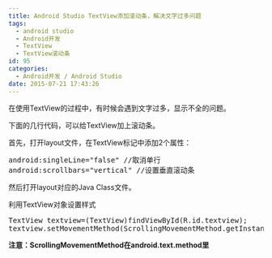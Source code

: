 ```yaml
---
title: Android Studio TextView添加滚动条，解决文字过多问题
tags:
  - android studio
  - Android开发
  - TextView
  - TextView滚动条
id: 95
categories:
  - Android开发 / Android Studio
date: 2015-07-21 17:43:26
---
```


在使用TextView的过程中，有时候会遇到文字过多，显示不全的问题。

下面的几行代码，可以给TextView加上滚动条。

首先，打开layout文件，在TextView标记中添加2个属性：
<pre>android:singleLine="false" //取消单行
android:scrollbars="vertical" //设置垂直滚动条</pre>
然后打开layout对应的Java Class文件。

利用TextView对象设置样式
<pre>TextView textview=(TextView)findViewById(R.id.textview);
textview.setMovementMethod(ScrollingMovementMethod.getInstance());</pre>
**注意：ScrollingMovementMethod在android.text.method里**

&nbsp;